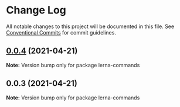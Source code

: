 # Change Log

All notable changes to this project will be documented in this file.
See [Conventional Commits](https://conventionalcommits.org) for commit guidelines.

## [0.0.4](https://github.com/余聪/lerna-commands/compare/v0.0.3...v0.0.4) (2021-04-21)

**Note:** Version bump only for package lerna-commands





## 0.0.3 (2021-04-21)

**Note:** Version bump only for package lerna-commands
